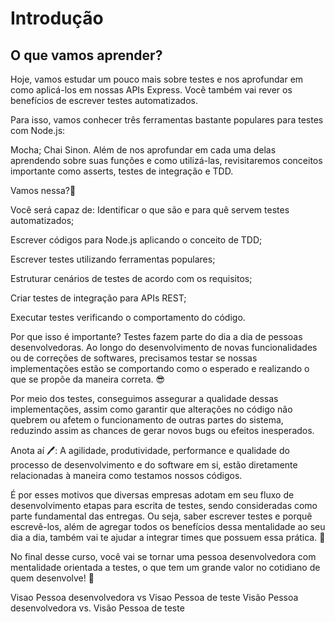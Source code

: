 # Introdução
## O que vamos aprender?
Hoje, vamos estudar um pouco mais sobre testes e nos aprofundar em como aplicá-los em nossas APIs Express. Você também vai rever os benefícios de escrever testes automatizados.

Para isso, vamos conhecer três ferramentas bastante populares para testes com Node.js:

Mocha;
Chai
Sinon.
Além de nos aprofundar em cada uma delas aprendendo sobre suas funções e como utilizá-las, revisitaremos conceitos importante como asserts, testes de integração e TDD.

Vamos nessa?🚀


Você será capaz de:
Identificar o que são e para quê servem testes automatizados;

Escrever códigos para Node.js aplicando o conceito de TDD;

Escrever testes utilizando ferramentas populares;

Estruturar cenários de testes de acordo com os requisitos;

Criar testes de integração para APIs REST;

Executar testes verificando o comportamento do código.

Por que isso é importante?
Testes fazem parte do dia a dia de pessoas desenvolvedoras. Ao longo do desenvolvimento de novas funcionalidades ou de correções de softwares, precisamos testar se nossas implementações estão se comportando como o esperado e realizando o que se propõe da maneira correta. 😎

Por meio dos testes, conseguimos assegurar a qualidade dessas implementações, assim como garantir que alterações no código não quebrem ou afetem o funcionamento de outras partes do sistema, reduzindo assim as chances de gerar novos bugs ou efeitos inesperados.

Anota aí 🖊: A agilidade, produtividade, performance e qualidade do processo de desenvolvimento e do software em si, estão diretamente relacionadas à maneira como testamos nossos códigos.

É por esses motivos que diversas empresas adotam em seu fluxo de desenvolvimento etapas para escrita de testes, sendo consideradas como parte fundamental das entregas. Ou seja, saber escrever testes e porquê escrevê-los, além de agregar todos os benefícios dessa mentalidade ao seu dia a dia, também vai te ajudar a integrar times que possuem essa prática. 💪

No final desse curso, você vai se tornar uma pessoa desenvolvedora com mentalidade orientada a testes, o que tem um grande valor no cotidiano de quem desenvolve! 🚀

Visao Pessoa desenvolvedora vs Visao Pessoa de teste
Visão Pessoa desenvolvedora vs. Visão Pessoa de teste